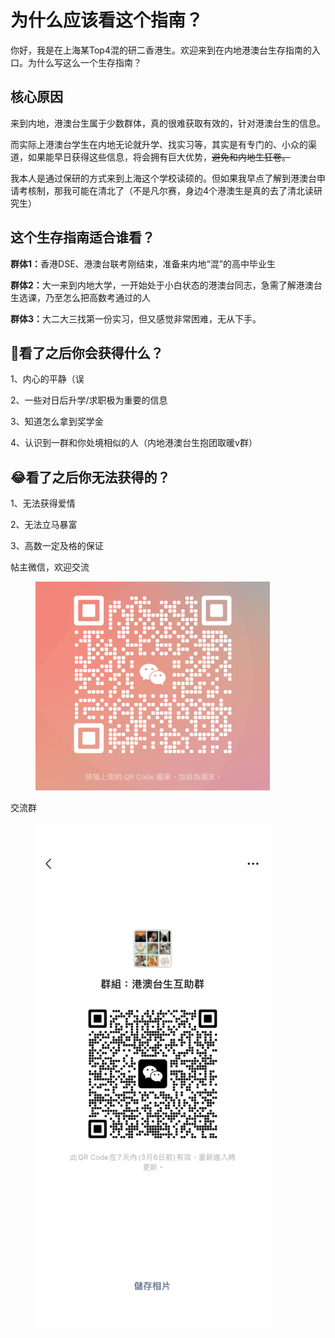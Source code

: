 # 为什么应该看这个指南？

你好，我是在上海某Top4混的研二香港生。欢迎来到在内地港澳台生存指南的入口。为什么写这么一个生存指南？

## **核心原因**

来到内地，港澳台生属于少数群体，真的很难获取有效的，针对港澳台生的信息。

而实际上港澳台学生在内地无论就升学、找实习等，其实是有专门的、小众的渠道，如果能早日获得这些信息，将会拥有巨大优势，~~避免和内地生狂卷。~~

我本人是通过保研的方式来到上海这个学校读硕的。但如果我早点了解到港澳台申请考核制，那我可能在清北了（不是凡尔赛，身边4个港澳生是真的去了清北读研究生）

## **这个生存指南适合谁看？**

**群体1：**&#x9999;港DSE、港澳台联考刚结束，准备来内地“混”的高中毕业生

**群体2：**&#x5927;一来到内地大学，一开始处于小白状态的港澳台同志，急需了解港澳台生选课，乃至怎么把高数考通过的人

**群体3：**&#x5927;二大三找第一份实习，但又感觉非常困难，无从下手。

## :clap:**看了之后你会获得什么？**

1、内心的平静（误

2、一些对日后升学/求职极为重要的信息

3、知道怎么拿到奖学金

4、认识到一群和你处境相似的人（内地港澳台生抱团取暖v群）

## :joy:**看了之后你无法获得的？**

1、无法获得爱情

2、无法立马暴富

3、高数一定及格的保证



帖主微信，欢迎交流

<figure><img src=".gitbook/assets/08299bbba6e6e9443eebeda42076cc3.jpg" alt="" width="375"><figcaption></figcaption></figure>

交流群

<figure><img src=".gitbook/assets/87ec87e17abea66ad1c8f1b3232a1bc.jpg" alt="" width="375"><figcaption></figcaption></figure>



